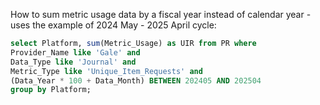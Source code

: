 How to sum metric usage data by a fiscal year instead of calendar year - uses the example of 2024 May - 2025 April cycle:

```SQL
select Platform, sum(Metric_Usage) as UIR from PR where
Provider_Name like 'Gale' and
Data_Type like 'Journal' and
Metric_Type like 'Unique_Item_Requests' and
(Data_Year * 100 + Data_Month) BETWEEN 202405 AND 202504
group by Platform;
```
